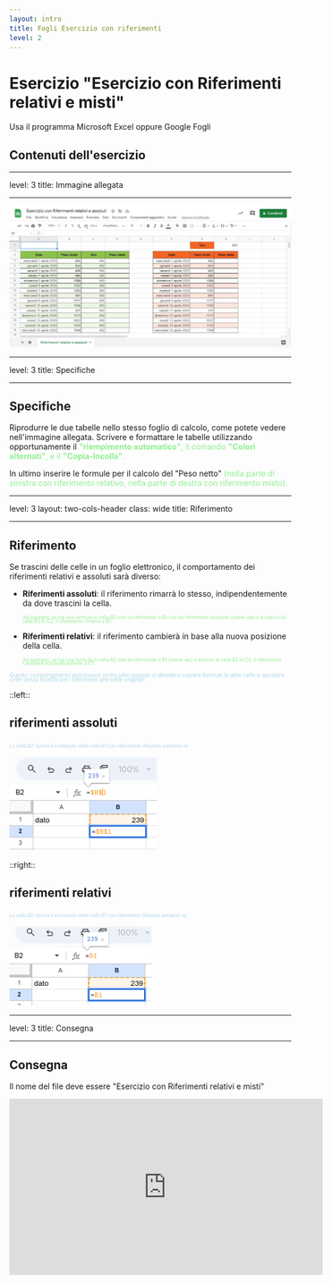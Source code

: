 ```yaml
---
layout: intro
title: Fogli Esercizio con riferimenti
level: 2
---
```


# Esercizio "Esercizio con Riferimenti relativi e misti"

Usa il programma Microsoft Excel oppure Google Fogli

## Contenuti dell'esercizio

<Toc columns="2" maxDepth="3" minDepth="3" mode="all" />

---
level: 3
title: Immagine allegata

---

![interlinea](/office/images/rifrm.jpg)

---
level: 3
title: Specifiche

---

## Specifiche 

Riprodurre le due tabelle nello stesso foglio di calcolo, come potete vedere nell'immagine allegata.
Scrivere e formattare le tabelle utilizzando opportunamente il <spam style="color:lightgreen;">__"riempimento automatico"__, il comando __"Colori alternati"__, e il __"Copia-Incolla"__.</spam>

In ultimo inserire le formule per il calcolo del "Peso netto" <spam style="color:lightgreen;">(nella parte di sinistra con riferimento relativo, nella parte di destra con riferimento misto).</spam>

---
level: 3
layout: two-cols-header
class: wide
title: Riferimento

---

## Riferimento
Se trascini delle celle in un foglio elettronico, il comportamento dei riferimenti relativi e assoluti sarà diverso:

- **Riferimenti assoluti**: il riferimento rimarrà lo stesso, indipendentemente da dove trascini la cella. <p style="font-size:0.6em;line-height:0.8;color:lightgreen;">Ad esempio, se hai una formula in cella B2 che fa riferimento a B1 con un riferimento assoluto (come `=$B$1`) e trascini la cella B2 in C2, il riferimento rimarrà a B1.</p>

- **Riferimenti relativi**: il riferimento cambierà in base alla nuova posizione della cella.<p style="font-size:0.6em;line-height:0.8;color:lightgreen;"> Ad esempio, se hai una formula in cella B2 che fa riferimento a B1 (come `=B1`) e trascini la cella B2 in C2, il riferimento cambierà automaticamente a C1.</p>

<p style="font-size:0.7em;line-height:0.8;color:lightblue;">Questo comportamento può essere molto utile quando si desidera copiare formule in altre celle o spostare celle senza modificare i riferimenti alle celle originali.</p>

::left::

## riferimenti assoluti

<spam style="font-size:0.6em;line-height:0.8;color:lightblue;">La cella B2 riporta il contenuto della cella B1 con riferimento Assoluto pertanto se</spam>

![interlinea](/office/images/assoluti.png)

::right::

## riferimenti relativi

<spam style="font-size:0.6em;line-height:0.8;color:lightblue;">La cella B2 riporta il contenuto della cella B1 con riferimento Relativo pertanto se</spam>

![coding](/office/images/riferimenti.png)

---
level: 3
title: Consegna

---

## Consegna

Il nome del file deve essere "Esercizio con Riferimenti relativi e misti"

<iframe width="560" height="315" src="https://www.youtube.com/embed/videoseries?si=UVjTlWz0E1kQSzqm&amp;list=PLb9u-6V18qlopYxzPZY0pVL7V30042QU0" title="YouTube video player" frameborder="0" allow="accelerometer; autoplay; clipboard-write; encrypted-media; gyroscope; picture-in-picture; web-share" referrerpolicy="strict-origin-when-cross-origin" allowfullscreen></iframe>

